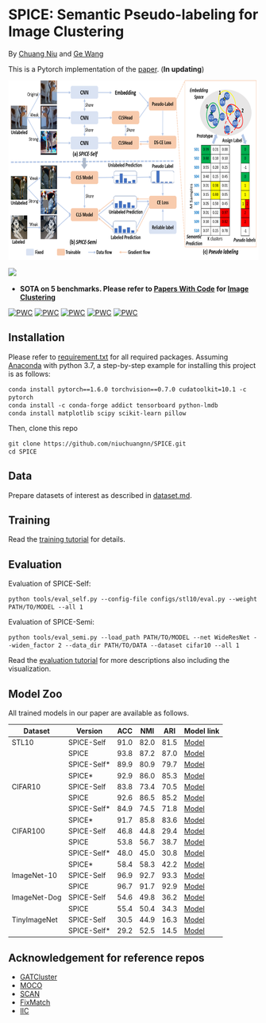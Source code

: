# SPICE: Semantic Pseudo-labeling for Image Clustering
By [Chuang Niu](https://scholar.google.com/citations?user=aoud5NgAAAAJ&hl) and [Ge Wang](https://www.linkedin.com/in/ge-wang-axis/)

This is a Pytorch implementation of the [paper](https://arxiv.org/pdf/2103.09382.pdf). (**In updating**)


<tr>
<p align="center"> <img height="360" src="./figures/framework.png"></p>
</tr>


<tr>
<td><img  height="190" src="./figures/proto-local.png"></td>
</tr>

- **SOTA on 5 benchmarks. Please refer to [Papers With Code](https://paperswithcode.com/paper/spice-semantic-pseudo-labeling-for-image) for [Image Clustering](https://paperswithcode.com/task/image-clustering)**

[![PWC](https://img.shields.io/endpoint.svg?url=https://paperswithcode.com/badge/spice-semantic-pseudo-labeling-for-image/image-clustering-on-stl-10)](https://paperswithcode.com/sota/image-clustering-on-stl-10?p=spice-semantic-pseudo-labeling-for-image)
[![PWC](https://img.shields.io/endpoint.svg?url=https://paperswithcode.com/badge/spice-semantic-pseudo-labeling-for-image/image-clustering-on-cifar-10)](https://paperswithcode.com/sota/image-clustering-on-cifar-10?p=spice-semantic-pseudo-labeling-for-image)
[![PWC](https://img.shields.io/endpoint.svg?url=https://paperswithcode.com/badge/spice-semantic-pseudo-labeling-for-image/image-clustering-on-cifar-100)](https://paperswithcode.com/sota/image-clustering-on-cifar-100?p=spice-semantic-pseudo-labeling-for-image)
[![PWC](https://img.shields.io/endpoint.svg?url=https://paperswithcode.com/badge/spice-semantic-pseudo-labeling-for-image/image-clustering-on-imagenet-10)](https://paperswithcode.com/sota/image-clustering-on-imagenet-10?p=spice-semantic-pseudo-labeling-for-image)
[![PWC](https://img.shields.io/endpoint.svg?url=https://paperswithcode.com/badge/spice-semantic-pseudo-labeling-for-image/image-clustering-on-tiny-imagenet)](https://paperswithcode.com/sota/image-clustering-on-tiny-imagenet?p=spice-semantic-pseudo-labeling-for-image)


## Installation
Please refer to [requirement.txt](./requirements.txt) for all required packages.
Assuming [Anaconda](https://www.anaconda.com/) with python 3.7, a step-by-step example for installing this project is as follows:

```shell script
conda install pytorch==1.6.0 torchvision==0.7.0 cudatoolkit=10.1 -c pytorch
conda install -c conda-forge addict tensorboard python-lmdb
conda install matplotlib scipy scikit-learn pillow
```

Then, clone this repo
```shell script
git clone https://github.com/niuchuangnn/SPICE.git
cd SPICE
```

## Data
Prepare datasets of interest as described in [dataset.md](./dataset.md).

## Training
Read the [training tutorial](./train.md) for details.

## Evaluation
Evaluation of SPICE-Self:
```shell script
python tools/eval_self.py --config-file configs/stl10/eval.py --weight PATH/TO/MODEL --all 1
```
Evaluation of SPICE-Semi:
```shell script
python tools/eval_semi.py --load_path PATH/TO/MODEL --net WideResNet --widen_factor 2 --data_dir PATH/TO/DATA --dataset cifar10 --all 1 
```
Read the [evaluation tutorial](./evaluation.md) for more descriptions also including the visualization.

## Model Zoo
All trained models in our paper are available as follows.

| Dataset          | Version           | ACC                   |  NMI            |  ARI      |Model link |
|------------------|-------------------|---------------------- |-----------------|-----------|--------------|
| STL10            |  SPICE-Self       | 91.0                  | 82.0            | 81.5      |[Model](https://drive.google.com/file/d/1rwGQgQaDdrWOk7zVhROEJjZ87eXRu0sw/view?usp=sharing)  |
|                  |  SPICE            | 93.8                  | 87.2            | 87.0      |[Model](https://drive.google.com/file/d/1czgfXh3bJPgU19-HQjb019cU2mjQccFY/view?usp=sharing)  |
|                  |  SPICE-Self*      | 89.9                  | 80.9            | 79.7      |[Model](https://drive.google.com/file/d/18bhdRcwXxQHfzNlm1ZFjQnIhCHcQKb_Z/view?usp=sharing)  |
|                  |  SPICE*           | 92.9                  | 86.0            | 85.3      |[Model](https://drive.google.com/file/d/1IFhsS6I0GjEO33TcUuZnHbV3zs6SzAqe/view?usp=sharing)  |
| CIFAR10          |  SPICE-Self       | 83.8                  | 73.4            | 70.5      |[Model](https://drive.google.com/file/d/1Qvti7K8UTVKDsa34WReJKPyeBElfg2Xd/view?usp=sharing)  |
|                  |  SPICE            | 92.6                  | 86.5            | 85.2      |[Model](https://drive.google.com/file/d/1rpCgghJNdlecguGBKsXv97Q9uHN0fSCA/view?usp=sharing) |
|                  |  SPICE-Self*      | 84.9                  | 74.5            | 71.8      |[Model](https://drive.google.com/file/d/1ILexWaM2zR00IjR0H567umQACfFzIJsZ/view?usp=sharing)  |
|                  |  SPICE*           | 91.7                  | 85.8            | 83.6      |[Model](https://drive.google.com/file/d/1QriNjz-08ca8uH9X-lf84WNdmRVSY4OW/view?usp=sharing)  |
| CIFAR100         |  SPICE-Self       | 46.8                  | 44.8            | 29.4      |[Model](https://drive.google.com/file/d/1XjFNz4Xf-nMO5AbloUWFeULeW3_6LooS/view?usp=sharing)  |
|                  |  SPICE            | 53.8                  | 56.7            | 38.7      |[Model](https://drive.google.com/file/d/1b2OakQjRu8vVXcLdRzFlOYoA71GzBDa0/view?usp=sharing)  |
|                  |  SPICE-Self*      | 48.0                  | 45.0            | 30.8      |[Model](https://drive.google.com/file/d/1FLNdRw2kewvH06ROrsupcw8p6nMraxQ1/view?usp=sharing)  |
|                  |  SPICE*           | 58.4                  | 58.3            | 42.2      |[Model](https://drive.google.com/file/d/1u8ajijNtLhDcypFRtJcCV1Njm8iMHkvP/view?usp=sharing)  |
| ImageNet-10      |  SPICE-Self       | 96.9                  | 92.7            | 93.3      |[Model](https://drive.google.com/file/d/1C2ERpAVAnNgtX7OQON4od4_BBAubSMPr/view?usp=sharing)  |
|                  |  SPICE            | 96.7                  | 91.7            | 92.9      |[Model](https://drive.google.com/file/d/18AsOvwE0ElgHipcSKlwUad8-p3mv6EEm/view?usp=sharing)  |
| ImageNet-Dog     |  SPICE-Self       | 54.6                  | 49.8            | 36.2      |[Model](https://drive.google.com/file/d/1pLcfEydw4L7yy_xlhgDq2nVImHooWdkQ/view?usp=sharing)  |
|                  |  SPICE            | 55.4                  | 50.4            | 34.3      |[Model](https://drive.google.com/file/d/1-qqckC8N9_zcIyI8NjB51qApDalFoXti/view?usp=sharing)  |
| TinyImageNet     |  SPICE-Self       | 30.5                  | 44.9            | 16.3      |[Model](https://drive.google.com/file/d/1JnmptRFP5rNM61JI9ehwXLyfWtE3jS8l/view?usp=sharing)  |
|                  |  SPICE-Self*      | 29.2                  | 52.5            | 14.5      |[Model](https://drive.google.com/file/d/1JnmptRFP5rNM61JI9ehwXLyfWtE3jS8l/view?usp=sharing)  |


## Acknowledgement for reference repos
- [GATCluster](https://github.com/niuchuangnn/GATCluster)
- [MOCO](https://github.com/facebookresearch/moco)
- [SCAN](https://github.com/wvangansbeke/Unsupervised-Classification)
- [FixMatch](https://github.com/LeeDoYup/FixMatch-pytorch)
- [IIC](https://github.com/xu-ji/IIC)